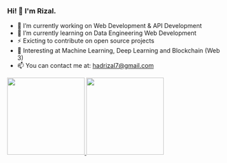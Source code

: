 ### Hi! 👋 I'm Rizal.

- 🔭 I’m currently working on Web Development & API Development
- 🌱 I’m currently learning on Data Engineering Web Development
- ⚡ Exicting to contribute on open source projects
- 🚀 Interesting at Machine Learning, Deep Learning and Blockchain (Web 3)
- 📫 You can contact me at: hadrizal7@gmail.com

<p align="left">
<a href="https://github.com/hardzal">
  <img height="180em" src="https://github-readme-stats-eight-theta.vercel.app/api?username=hardzal&show_icons=true&theme=algolia&include_all_commits=true&count_private=true"/>
  <img height="180em" src="https://github-readme-stats-eight-theta.vercel.app/api/top-langs/?username=hardzal&layout=compact&langs_count=8&theme=algolia"/>
</a>
</p>
